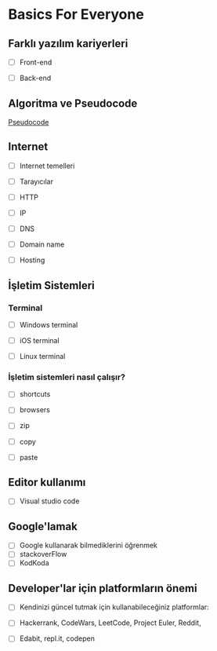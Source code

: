 # Basics For Everyone



## Farklı yazılım kariyerleri 

- [ ] Front-end

- [ ] Back-end

## Algoritma ve Pseudocode

[Pseudocode](pseudocode/)

## Internet

- [ ] Internet temelleri

- [ ] Tarayıcılar

- [ ] HTTP

- [ ] IP

- [ ] DNS

- [ ] Domain name

- [ ] Hosting

## İşletim Sistemleri

  ### Terminal

- [ ] Windows terminal

- [ ] iOS terminal

- [ ] Linux terminal

### İşletim sistemleri nasıl çalışır?

- [ ] shortcuts
- [ ] browsers
- [ ] zip
- [ ] copy
- [ ] paste 



## Editor kullanımı

- [ ] Visual studio code

## Google'lamak

- [ ] Google kullanarak bilmediklerini öğrenmek
- [ ] stackoverFlow
- [ ] KodKoda

## Developer'lar için platformların önemi

- [ ] Kendinizi güncel tutmak için kullanabileceğiniz platformlar: 
- [ ] Hackerrank, CodeWars, LeetCode, Project Euler, Reddit, 
- [ ] Edabit, repl.it, codepen

